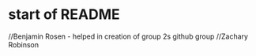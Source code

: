 # start of README

//Benjamin Rosen - helped in creation of group 2s github group
//Zachary Robinson
